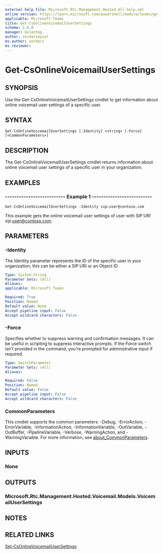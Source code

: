 ```yaml
---
external help file: Microsoft.Rtc.Management.Hosted.dll-help.xml
online version: https://learn.microsoft.com/powershell/module/teams/get-csonlinevoicemailusersettings
applicable: Microsoft Teams
title: Get-CsOnlineVoicemailUserSettings
schema: 2.0.0
manager: bulenteg
author: serdarsoysal
ms.author: serdars
ms.reviewer:
---
```


# Get-CsOnlineVoicemailUserSettings

## SYNOPSIS
Use the Get-CsOnlineVoicemailUserSettings cmdlet to get information about online voicemail user settings of a specific user.

## SYNTAX

```
Get-CsOnlineVoicemailUserSettings [-Identity] <string> [-Force] [<CommonParameters>]
```

## DESCRIPTION
The Get-CsOnlineVoicemailUserSettings cmdlet returns information about online voicemail user settings of a specific user in your organization.

## EXAMPLES

### -------------------------- Example 1 --------------------------
```
Get-CsOnlineVoicemailUserSettings -Identity sip:user@contoso.com
```

This example gets the online voicemail user settings of user with SIP URI sip:user@contoso.com.

## PARAMETERS

### -Identity
The Identity parameter represents the ID of the specific user in your organization; this can be either a SIP URI or an Object ID.

```yaml
Type: System.String
Parameter Sets: (All)
Aliases:
applicable: Microsoft Teams

Required: True
Position: Named
Default value: None
Accept pipeline input: False
Accept wildcard characters: False
```

### -Force
Specifies whether to suppress warning and confirmation messages. It can be useful in scripting to suppress interactive prompts. If the Force switch isn't provided in the command, you're prompted for administrative input if required.

```yaml
Type: SwitchParameter
Parameter Sets: (All)
Aliases:

Required: False
Position: Named
Default value: False
Accept pipeline input: False
Accept wildcard characters: False
```

### CommonParameters
This cmdlet supports the common parameters: -Debug, -ErrorAction, -ErrorVariable, -InformationAction, -InformationVariable, -OutVariable, -OutBuffer, -PipelineVariable, -Verbose, -WarningAction, and -WarningVariable. For more information, see [about_CommonParameters](https://go.microsoft.com/fwlink/?LinkID=113216).

## INPUTS

### None

## OUTPUTS

### Microsoft.Rtc.Management.Hosted.Voicemail.Models.VoicemailUserSettings

## NOTES

## RELATED LINKS

[Set-CsOnlineVoicemailUserSettings](https://learn.microsoft.com/powershell/module/teams/set-csonlinevoicemailusersettings)
